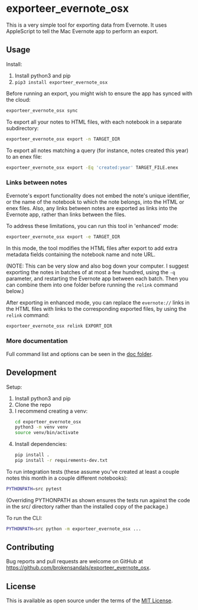 # exporteer\_evernote\_osx

This is a very simple tool for exporting data from Evernote.
It uses AppleScript to tell the Mac Evernote app to perform an export.

## Usage

Install:

1. Install python3 and pip
2. `pip3 install exporteer_evernote_osx`

Before running an export, you might wish to ensure the app has synced with the cloud:

```bash
exporteer_evernote_osx sync
```

To export all your notes to HTML files, with each notebook in a separate subdirectory:

```bash
exporteer_evernote_osx export -n TARGET_DIR
```

To export all notes matching a query (for instance, notes created this year) to an enex file:

```bash
exporteer_evernote_osx export -Eq 'created:year' TARGET_FILE.enex
```

### Links between notes

Evernote's export functionality does not embed the note's unique identifier, or the name of the notebook to which the note belongs, into the HTML or enex files.
Also, any links between notes are exported as links into the Evernote app, rather than links between the files.

To address these limitations, you can run this tool in 'enhanced' mode:

```bash
exporteer_evernote_osx export -e TARGET_DIR
```

In this mode, the tool modifies the HTML files after export to add extra metadata fields containing the notebook name and note URL.

(NOTE: This can be very slow and also bog down your computer.
I suggest exporting the notes in batches of at most a few hundred, using the `-q` parameter, and restarting the Evernote app between each batch.
Then you can combine them into one folder before running the `relink` command below.)

After exporting in enhanced mode, you can replace the `evernote://` links in the HTML files with links to the corresponding exported files, by using the `relink` command:

```bash
exporteer_evernote_osx relink EXPORT_DIR
```

### More documentation

Full command list and options can be seen in the [doc folder](doc/).

## Development

Setup:

1. Install python3 and pip
2. Clone the repo
3. I recommend creating a venv:
    ```bash
    cd exporteer_evernote_osx
    python3 -m venv venv
    source venv/bin/activate
    ```
4. Install dependencies:
    ```bash
   pip install .
   pip install -r requirements-dev.txt
    ```

To run integration tests (these assume you've created at least a couple notes this month in a couple different notebooks):

```bash
PYTHONPATH=src pytest
```

(Overriding PYTHONPATH as shown ensures the tests run against the code in the src/ directory rather than the installed copy of the package.)

To run the CLI:

```bash
PYTHONPATH=src python -m exporteer_evernote_osx ...
```

## Contributing

Bug reports and pull requests are welcome on GitHub at https://github.com/brokensandals/exporteer_evernote_osx.

## License

This is available as open source under the terms of the [MIT License](https://opensource.org/licenses/MIT).
